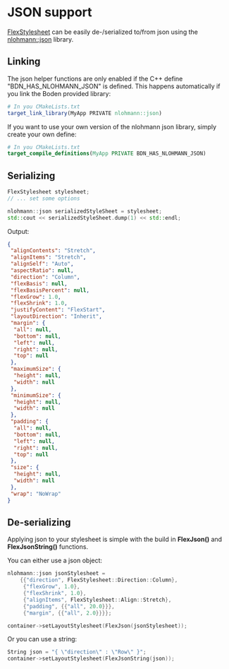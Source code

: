 # JSON support

[FlexStylesheet](stylesheet.md) can be easily de-/serialized to/from json using the [nlohmann::json](https://github.com/nlohmann/json) library.

## Linking

The json helper functions are only enabled if the C++ define "BDN_HAS_NLOHMANN_JSON" is defined. This happens automatically if you link the Boden provided library:

```CMake
# In you CMakeLists.txt
target_link_library(MyApp PRIVATE nlohmann::json)
```

If you want to use your own version of the nlohmann json library, simply create your own define:
```CMake
# In you CMakeLists.txt
target_compile_definitions(MyApp PRIVATE BDN_HAS_NLOHMANN_JSON)
```

## Serializing

```C++
FlexStylesheet stylesheet;
// ... set some options

nlohmann::json serializedStyleSheet = stylesheet;
std::cout << serializedStyleSheet.dump(1) << std::endl;
```

Output:
```Json
{
 "alignContents": "Stretch",
 "alignItems": "Stretch",
 "alignSelf": "Auto",
 "aspectRatio": null,
 "direction": "Column",
 "flexBasis": null,
 "flexBasisPercent": null,
 "flexGrow": 1.0,
 "flexShrink": 1.0,
 "justifyContent": "FlexStart",
 "layoutDirection": "Inherit",
 "margin": {
  "all": null,
  "bottom": null,
  "left": null,
  "right": null,
  "top": null
 },
 "maximumSize": {
  "height": null,
  "width": null
 },
 "minimumSize": {
  "height": null,
  "width": null
 },
 "padding": {
  "all": null,
  "bottom": null,
  "left": null,
  "right": null,
  "top": null
 },
 "size": {
  "height": null,
  "width": null
 },
 "wrap": "NoWrap"
}
```


## De-serializing

Applying json to your stylesheet is simple with the build in **FlexJson()** and **FlexJsonString()** functions.

You can either use a json object:

```C++
nlohmann::json jsonStylesheet = 
	{{"direction", FlexStylesheet::Direction::Column},
     {"flexGrow", 1.0},
     {"flexShrink", 1.0},
     {"alignItems", FlexStylesheet::Align::Stretch},
     {"padding", {{"all", 20.0}}},
     {"margin", {{"all", 2.0}}}};

container->setLayoutStylesheet(FlexJson(jsonStylesheet));
```

Or you can use a string:

```C++
String json = "{ \"direction\" : \"Row\" }";
container->setLayoutStylesheet(FlexJsonString(json));
```

